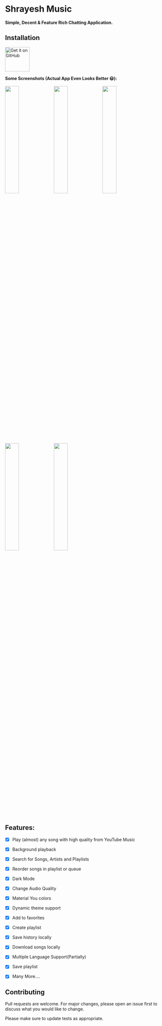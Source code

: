 # Shrayesh Music


<strong>Simple, Decent & Feature Rich Chatting Application.</strong></br>

## Installation

[<img src="https://github.com/machiav3lli/oandbackupx/blob/034b226cea5c1b30eb4f6a6f313e4dadcbb0ece4/badge_github.png"
alt="Get it on GitHub"
height="80">](https://github.com/Dahalshrayesh/shrayesh/releases/latest)

<strong>Some Screenshots (Actual App Even Looks Better 😃):</strong></br><br>
<kbd>
<img src="https://sgrayesh-dahal.github.io/bhupendra/11.jpg" width=30% height=30%/>
<img src="https://sgrayesh-dahal.github.io/bhupendra/22.jpg" width=30% height=30%/>
<img src="https://sgrayesh-dahal.github.io/bhupendra/33.jpg" width=30% height=30%/>
<img src="https://sgrayesh-dahal.github.io/bhupendra/44.jpg" width=30% height=30%/>
<img src="https://sgrayesh-dahal.github.io/bhupendra/55.jpg" width=30% height=30%/>

<br>
<br>

## Features:
- [x] Play (almost) any song with high quality from YouTube Music
- [x] Background playback
- [x] Search for Songs, Artists and Playlists
- [x] Reorder songs in playlist or queue
- [x] Dark Mode
- [x] Change Audio Quality
- [x] Material You colors
- [x] Dynamic theme support
- [x] Add to favorites
- [x] Create playlist
- [x] Save history locally
- [x] Download songs locally
- [x] Multiple Language Support(Partially)
- [x] Save playlist
- [x] Many More....


## Contributing

Pull requests are welcome. For major changes, please open an issue first
to discuss what you would like to change.

Please make sure to update tests as appropriate. 